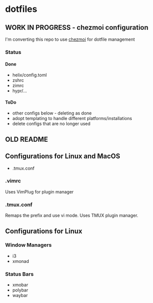 # dotfiles


## WORK IN PROGRESS - chezmoi configuration
I'm converting this repo to use [chezmoi](https://www.chezmoi.io/) for dotfile management

### Status
#### Done
* helix/config.toml
* zshrc
* zimrc
* hypr/... 


#### ToDo
* other configs below - deleting as done
* adopt templating to handle different platforms/installations
* delete configs that are no longer used

## OLD README 

## Configurations for Linux and MacOS

* .tmux.conf

### .vimrc

Uses VimPlug for plugin manager

### .tmux.conf

Remaps the prefix and use vi mode. Uses TMUX plugin manager. 

## Configurations for Linux

### Window Managers
* i3
* xmonad

### Status Bars
* xmobar
* polybar
* waybar

